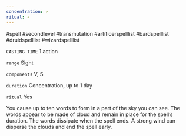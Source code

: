 ```yaml
---
concentration: ✓
ritual: ✓
---
```

#spell #secondlevel #transmutation #artificerspelllist #bardspelllist #druidspelllist #wizardspelllist

`CASTING TIME`
1 action

`range`
Sight

`components`
V, S

`duration`
Concentration, up to 1 day

`ritual`
Yes

You cause up to ten words to form in a part of the sky you can see. The words appear to be made of cloud and remain in place for the spell’s duration. The words dissipate when the spell ends. A strong wind can disperse the clouds and end the spell early.